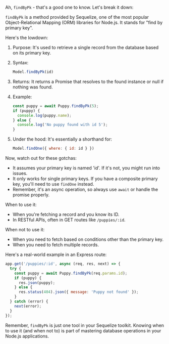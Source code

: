 Ah, `findByPk` - that's a good one to know. Let's break it down:

`findByPk` is a method provided by Sequelize, one of the most popular Object-Relational Mapping (ORM) libraries for Node.js. It stands for "find by primary key".

Here's the lowdown:

1. Purpose:
   It's used to retrieve a single record from the database based on its primary key.

2. Syntax:
   ```javascript
   Model.findByPk(id)
   ```

3. Returns:
   It returns a Promise that resolves to the found instance or null if nothing was found.

4. Example:
   ```javascript
   const puppy = await Puppy.findByPk(5);
   if (puppy) {
     console.log(puppy.name);
   } else {
     console.log('No puppy found with id 5');
   }
   ```

5. Under the hood:
   It's essentially a shorthand for:
   ```javascript
   Model.findOne({ where: { id: id } })
   ```

Now, watch out for these gotchas:

- It assumes your primary key is named 'id'. If it's not, you might run into issues.
- It only works for single primary keys. If you have a composite primary key, you'll need to use `findOne` instead.
- Remember, it's an async operation, so always use `await` or handle the promise properly.

When to use it:
- When you're fetching a record and you know its ID.
- In RESTful APIs, often in GET routes like `/puppies/:id`.

When not to use it:
- When you need to fetch based on conditions other than the primary key.
- When you need to fetch multiple records.

Here's a real-world example in an Express route:

```javascript
app.get('/puppies/:id', async (req, res, next) => {
  try {
    const puppy = await Puppy.findByPk(req.params.id);
    if (puppy) {
      res.json(puppy);
    } else {
      res.status(404).json({ message: 'Puppy not found' });
    }
  } catch (error) {
    next(error);
  }
});
```

Remember, `findByPk` is just one tool in your Sequelize toolkit. Knowing when to use it (and when not to) is part of mastering database operations in your Node.js applications.